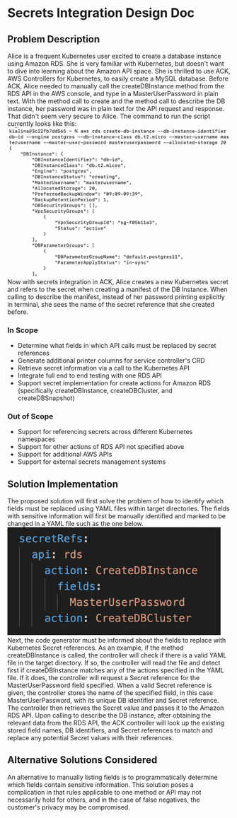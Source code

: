 # Secrets Integration Design Doc

## Problem Description
Alice is a frequent Kubernetes user excited to create a database instance using Amazon RDS. She is very familiar with Kubernetes, but doesn't want to dive into learning about the Amazon API space. She is thrilled to use ACK, AWS Controllers for Kubernetes, to easily create a MySQL database. Before ACK, Alice needed to manually call the createDBInstance method from the RDS API in the AWS console, and type in a MasterUserPassword in plain text. With the method call to create and the method call to describe the DB instance, her password was in plain text for the API request and response. That didn't seem very secure to Alice. 
The command to run the script currently looks like this:
![Command Line](command_line.png)
Now with secrets integration in ACK, Alice creates a new Kubernetes secret and refers to the secret when creating a manifest of the DB Instance. When calling to describe the manifest, instead of her password printing explicitly in terminal, she sees the name of the secret reference that she created before. 


### In Scope
- Determine what fields in which API calls must be replaced by secret references
- Generate additional printer columns for service controller's CRD
- Retrieve secret information via a call to the Kubernetes API
- Integrate full end to end testing with one RDS API
- Support secret implementation for create actions for Amazon RDS (specifically createDBInstance, createDBCluster, and createDBSnapshot)

### Out of Scope
- Support for referencing secrets across different Kubernetes namespaces
- Support for other actions of RDS API not specified above
- Support for additional AWS APIs
- Support for external secrets management systems


## Solution Implementation 
The proposed solution will first solve the problem of how to identify which fields must be replaced using YAML files within target directories. The fields with sensitive information will first be manually identified and marked to be changed in a YAML file such as the one below. 
![YAML](yaml_file2.png)
Next, the code generator must be informed about the fields to replace with Kubernetes Secret references. 
As an example, if the method createDBInstance is called, the controller will check if there is a valid YAML file in the target directory. If so, the controller will read the file and detect first if createDBInstance matches any of the actions specified in the YAML file. If it does, the controller will request a Secret reference for the MasterUserPassword field specified. When a valid Secret reference is given, the controller stores the name of the specified field, in this case MasterUserPassword, with its unique DB identifier and Secret reference. The controller then retrieves the Secret value and passes it to the Amazon RDS API. 
Upon calling to describe the DB instance, after obtaining the relevant data from the RDS API, the ACK controller will look up the existing stored field names, DB identifiers, and Secret references to match and replace any potential Secret values with their references. 


## Alternative Solutions Considered
An alternative to manually listing fields is to programmatically determine which fields contain sensitive information. This solution poses a complication in that rules applicable to one method or API may not necessarily hold for others, and in the case of false negatives, the customer's privacy may be compromised. 